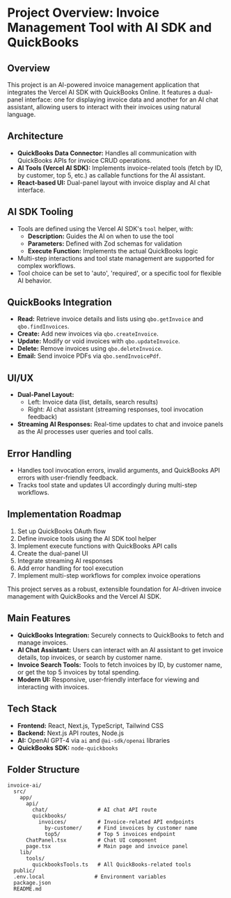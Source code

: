 # Project Overview: Invoice Management Tool with AI SDK and QuickBooks

## Overview
This project is an AI-powered invoice management application that integrates the Vercel AI SDK with QuickBooks Online. It features a dual-panel interface: one for displaying invoice data and another for an AI chat assistant, allowing users to interact with their invoices using natural language.

## Architecture
- **QuickBooks Data Connector:** Handles all communication with QuickBooks APIs for invoice CRUD operations.
- **AI Tools (Vercel AI SDK):** Implements invoice-related tools (fetch by ID, by customer, top 5, etc.) as callable functions for the AI assistant.
- **React-based UI:** Dual-panel layout with invoice display and AI chat interface.

## AI SDK Tooling
- Tools are defined using the Vercel AI SDK's `tool` helper, with:
  - **Description:** Guides the AI on when to use the tool
  - **Parameters:** Defined with Zod schemas for validation
  - **Execute Function:** Implements the actual QuickBooks logic
- Multi-step interactions and tool state management are supported for complex workflows.
- Tool choice can be set to 'auto', 'required', or a specific tool for flexible AI behavior.

## QuickBooks Integration
- **Read:** Retrieve invoice details and lists using `qbo.getInvoice` and `qbo.findInvoices`.
- **Create:** Add new invoices via `qbo.createInvoice`.
- **Update:** Modify or void invoices with `qbo.updateInvoice`.
- **Delete:** Remove invoices using `qbo.deleteInvoice`.
- **Email:** Send invoice PDFs via `qbo.sendInvoicePdf`.

## UI/UX
- **Dual-Panel Layout:**
  - Left: Invoice data (list, details, search results)
  - Right: AI chat assistant (streaming responses, tool invocation feedback)
- **Streaming AI Responses:** Real-time updates to chat and invoice panels as the AI processes user queries and tool calls.

## Error Handling
- Handles tool invocation errors, invalid arguments, and QuickBooks API errors with user-friendly feedback.
- Tracks tool state and updates UI accordingly during multi-step workflows.

## Implementation Roadmap
1. Set up QuickBooks OAuth flow
2. Define invoice tools using the AI SDK tool helper
3. Implement execute functions with QuickBooks API calls
4. Create the dual-panel UI
5. Integrate streaming AI responses
6. Add error handling for tool execution
7. Implement multi-step workflows for complex invoice operations

This project serves as a robust, extensible foundation for AI-driven invoice management with QuickBooks and the Vercel AI SDK.

## Main Features
- **QuickBooks Integration:** Securely connects to QuickBooks to fetch and manage invoices.
- **AI Chat Assistant:** Users can interact with an AI assistant to get invoice details, top invoices, or search by customer name.
- **Invoice Search Tools:** Tools to fetch invoices by ID, by customer name, or get the top 5 invoices by total spending.
- **Modern UI:** Responsive, user-friendly interface for viewing and interacting with invoices.

## Tech Stack
- **Frontend:** React, Next.js, TypeScript, Tailwind CSS
- **Backend:** Next.js API routes, Node.js
- **AI:** OpenAI GPT-4 via `ai` and `@ai-sdk/openai` libraries
- **QuickBooks SDK:** `node-quickbooks`

## Folder Structure
```
invoice-ai/
  src/
    app/
      api/
        chat/                # AI chat API route
        quickbooks/
          invoices/          # Invoice-related API endpoints
            by-customer/     # Find invoices by customer name
            top5/            # Top 5 invoices endpoint
      ChatPanel.tsx          # Chat UI component
      page.tsx               # Main page and invoice panel
    lib/
      tools/
        quickbooksTools.ts   # All QuickBooks-related tools
  public/
  .env.local                # Environment variables
  package.json
  README.md
``` 